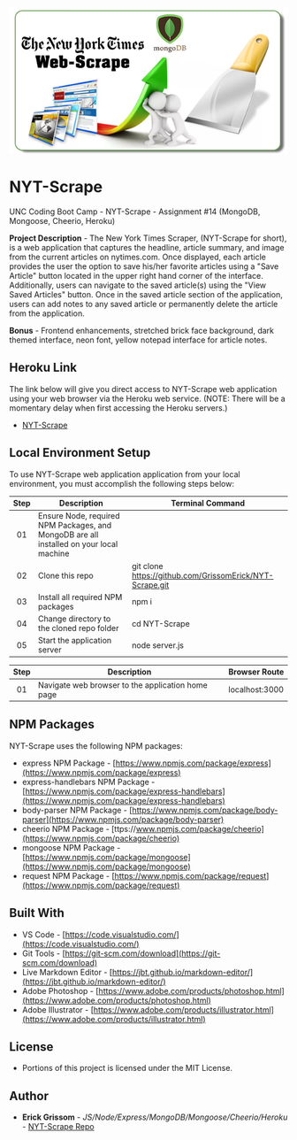 <p align="center">
<a href="https://uncbc-nytscrape.herokuapp.com/" target="_blank"><img src=https://raw.githubusercontent.com/GrissomErick/NYT-Scrape/master/public/assets/img/NYT_Scrape_Header.png?raw=true" alt="Project logo"/></a>
</p>

# NYT-Scrape
UNC Coding Boot Camp - NYT-Scrape - Assignment #14 (MongoDB, Mongoose, Cheerio, Heroku)

**Project Description** - The New York Times Scraper, (NYT-Scrape for short), is a web application that captures the headline, article summary, and image from the current articles on nytimes.com. Once displayed, each article provides the user the option to save his/her favorite articles using a "Save Article" button located in the upper right hand corner of the interface. Additionally, users can navigate to the saved article(s) using the "View Saved Articles" button. Once in the saved article section of the application, users can add notes to any saved article or permanently delete the article from the application. 

**Bonus** - Frontend enhancements,  stretched brick face background, dark themed interface, neon font, yellow notepad interface for article notes.

## Heroku Link
The link below will give you direct access to NYT-Scrape web application using your web browser via the Heroku web service. (NOTE: There will be a momentary delay when first accessing the Heroku servers.)

<!-- Heroku References: https://evening-ridge-94356.herokuapp.com/ | https://git.heroku.com/evening-ridge-94356.git -->

* [NYT-Scrape](https://uncbc-nytscrape.herokuapp.com/)

## Local Environment Setup
To use NYT-Scrape web application application from your local environment, you must accomplish the following steps below:

| Step | Description | Terminal Command |
| :--: | ------- | ---- |
| 01 | Ensure Node, required NPM Packages, and MongoDB are all installed on your local machine |  |
| 02 | Clone this repo | git clone https://github.com/GrissomErick/NYT-Scrape.git |
| 03 | Install all required NPM packages | npm i |
| 04 | Change directory to the cloned repo folder | cd NYT-Scrape |
| 05 | Start the application server | node server.js |

| Step | Description | Browser Route |
| :--: | ------- | ---- |
| 01 | Navigate web browser to the application home page | localhost:3000 |

## NPM Packages
NYT-Scrape uses the following NPM packages:
- express NPM Package - [https://www.npmjs.com/package/express](https://www.npmjs.com/package/express)
- express-handlebars NPM Package - [https://www.npmjs.com/package/express-handlebars](https://www.npmjs.com/package/express-handlebars)
- body-parser NPM Package - [https://www.npmjs.com/package/body-parser](https://www.npmjs.com/package/body-parser)
- cheerio NPM Package - [ttps://www.npmjs.com/package/cheerio](https://www.npmjs.com/package/cheerio)
- mongoose NPM Package - [https://www.npmjs.com/package/mongoose](https://www.npmjs.com/package/mongoose)
- request NPM Package - [https://www.npmjs.com/package/request](https://www.npmjs.com/package/request)

<!--
- node.js - [https://nodejs.org/en/](https://nodejs.org/en/)
- mysql NPM Package - [https://www.npmjs.com/package/mysql](https://www.npmjs.com/package/mysql)
- inquirer NPM Package - [https://www.npmjs.com/package/inquirer](https://www.npmjs.com/package/inquirer)
- cli-table NPM Package - [https://www.npmjs.com/package/cli-table](https://www.npmjs.com/package/cli-table)
- heroku-cli NPM Package - [https://www.npmjs.com/package/heroku-cli](https://www.npmjs.com/package/heroku-cli)
- express NPM Package - [https://www.npmjs.com/package/express](https://www.npmjs.com/package/express)
- path NPM Package - [https://www.npmjs.com/package/path](https://www.npmjs.com/package/path)
- body-parser NPM Package - [https://www.npmjs.com/package/body-parser](https://www.npmjs.com/package/body-parser)
- express NPM Package - [https://www.npmjs.com/package/express](https://www.npmjs.com/package/express)
- express-handlebars NPM Package - [https://www.npmjs.com/package/express-handlebars](https://www.npmjs.com/package/express-handlebars)
- body-parser NPM Package - [https://www.npmjs.com/package/body-parser](https://www.npmjs.com/package/body-parser)
- cheerio NPM Package - [ttps://www.npmjs.com/package/cheerio](https://www.npmjs.com/package/cheerio)
- mongoose NPM Package - [https://www.npmjs.com/package/mongoose](https://www.npmjs.com/package/mongoose)
- request NPM Package - [https://www.npmjs.com/package/request](https://www.npmjs.com/package/request)
-->

## Built With

* VS Code - [https://code.visualstudio.com/](https://code.visualstudio.com/)
* Git Tools - [https://git-scm.com/download](https://git-scm.com/download)
* Live Markdown Editor - [https://jbt.github.io/markdown-editor/](https://jbt.github.io/markdown-editor/)
* Adobe Photoshop - [https://www.adobe.com/products/photoshop.html](https://www.adobe.com/products/photoshop.html)
* Adobe Illustrator - [https://www.adobe.com/products/illustrator.html](https://www.adobe.com/products/illustrator.html)

## License

* Portions of this project is licensed under the MIT License.

## Author

* **Erick Grissom** - *JS/Node/Express/MongoDB/Mongoose/Cheerio/Heroku* - [NYT-Scrape Repo](https://github.com/GrissomErick/NYT-Scrape)

